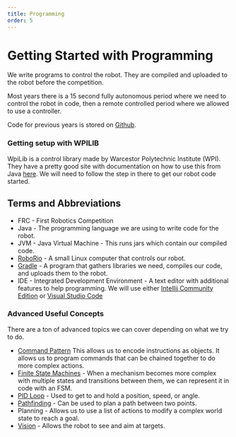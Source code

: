 ```yaml
---
title: Programming
order: 5
---
```

# Getting Started with Programming

We write programs to control the robot.  They are compiled and uploaded to the robot before the competition.

Most years there is a 15 second fully autonomous period where we need to control the robot in code, then a remote controlled
period where we allowed to use a controller.

Code for previous years is stored on [Github](https://github.com/team1091).

### Getting setup with WPILIB
WpiLib is a control library made by Warcestor Polytechnic Institute (WPI).  They have a pretty good site with documentation on how to use this from Java
[here](https://docs.wpilib.org).  We will need to follow the step in there to get our robot code started.

## Terms and Abbreviations
* FRC - First Robotics Competition
* Java - The programming language we are using to write code for the robot.
* JVM - Java Virtual Machine - This runs jars which contain our compiled code.
* [RoboRio](https://www.andymark.com/products/ni-roborio) - A small Linux computer that controls our robot.
* [Gradle](https://gradle.org/) - A program that gathers libraries we need, compiles our code, and uploads them to the robot.
* IDE - Integrated Development Environment - A text editor with additional features to help programming.  We will use either [Intellij Community Edition](https://www.jetbrains.com/idea/download/) or [Visual Studio Code](https://code.visualstudio.com/)


### Advanced Useful Concepts
There are a ton of advanced topics we can cover depending on what we try to do.

* [Command Pattern](https://gameprogrammingpatterns.com/command.html) This allows us to encode instructions as objects.  It allows
 us to program commands that can be chained together to do more complex actions. 
* [Finite State Machines](https://gamedevelopment.tutsplus.com/tutorials/finite-state-machines-theory-and-implementation--gamedev-11867) - When a mechanism
becomes more complex with multiple states and transitions between them, we can represent it in code with an FSM.
* [PID Loop](https://frc-pdr.readthedocs.io/en/latest/control/pid_control.html) - Used to get to and hold a position, speed, or angle.
* [Pathfinding](https://www.redblobgames.com/pathfinding/a-star/introduction.html) - Can be used to plan a path between two points.
* Planning - Allows us to use a list of actions to modify a complex world state to reach a goal.
* [Vision](https://docs.wpilib.org/en/stable/docs/software/vision-processing/index.html) - Allows the robot to see and aim at targets.